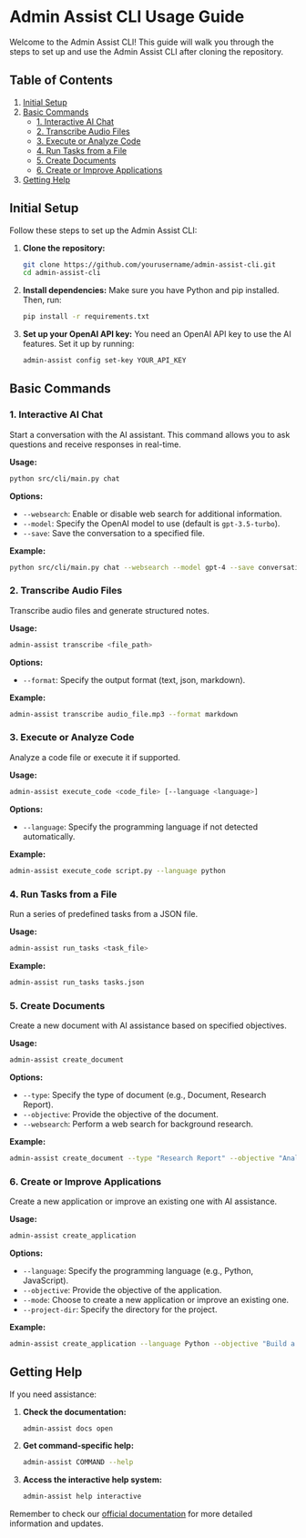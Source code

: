 # Admin Assist CLI Usage Guide

Welcome to the Admin Assist CLI! This guide will walk you through the steps to set up and use the Admin Assist CLI after cloning the repository.

## Table of Contents
1. [Initial Setup](#initial-setup)
2. [Basic Commands](#basic-commands)
   - [1. Interactive AI Chat](#1-interactive-ai-chat)
   - [2. Transcribe Audio Files](#2-transcribe-audio-files)
   - [3. Execute or Analyze Code](#3-execute-or-analyze-code)
   - [4. Run Tasks from a File](#4-run-tasks-from-a-file)
   - [5. Create Documents](#5-create-documents)
   - [6. Create or Improve Applications](#6-create-or-improve-applications)
3. [Getting Help](#getting-help)

## Initial Setup

Follow these steps to set up the Admin Assist CLI:

1. **Clone the repository:**
   ```bash
   git clone https://github.com/yourusername/admin-assist-cli.git
   cd admin-assist-cli
   ```

2. **Install dependencies:**
   Make sure you have Python and pip installed. Then, run:
   ```bash
   pip install -r requirements.txt
   ```

3. **Set up your OpenAI API key:**
   You need an OpenAI API key to use the AI features. Set it up by running:
   ```bash
   admin-assist config set-key YOUR_API_KEY
   ```

## Basic Commands

### 1. Interactive AI Chat
Start a conversation with the AI assistant. This command allows you to ask questions and receive responses in real-time.

**Usage:**
```bash
python src/cli/main.py chat
```

**Options:**
- `--websearch`: Enable or disable web search for additional information.
- `--model`: Specify the OpenAI model to use (default is `gpt-3.5-turbo`).
- `--save`: Save the conversation to a specified file.

**Example:**
```bash
python src/cli/main.py chat --websearch --model gpt-4 --save conversation.json
```

### 2. Transcribe Audio Files
Transcribe audio files and generate structured notes.

**Usage:**
```bash
admin-assist transcribe <file_path>
```

**Options:**
- `--format`: Specify the output format (text, json, markdown).

**Example:**
```bash
admin-assist transcribe audio_file.mp3 --format markdown
```

### 3. Execute or Analyze Code
Analyze a code file or execute it if supported.

**Usage:**
```bash
admin-assist execute_code <code_file> [--language <language>]
```

**Options:**
- `--language`: Specify the programming language if not detected automatically.

**Example:**
```bash
admin-assist execute_code script.py --language python
```

### 4. Run Tasks from a File
Run a series of predefined tasks from a JSON file.

**Usage:**
```bash
admin-assist run_tasks <task_file>
```

**Example:**
```bash
admin-assist run_tasks tasks.json
```

### 5. Create Documents
Create a new document with AI assistance based on specified objectives.

**Usage:**
```bash
admin-assist create_document
```

**Options:**
- `--type`: Specify the type of document (e.g., Document, Research Report).
- `--objective`: Provide the objective of the document.
- `--websearch`: Perform a web search for background research.

**Example:**
```bash
admin-assist create_document --type "Research Report" --objective "Analyze the impact of AI on education" --websearch
```

### 6. Create or Improve Applications
Create a new application or improve an existing one with AI assistance.

**Usage:**
```bash
admin-assist create_application
```

**Options:**
- `--language`: Specify the programming language (e.g., Python, JavaScript).
- `--objective`: Provide the objective of the application.
- `--mode`: Choose to create a new application or improve an existing one.
- `--project-dir`: Specify the directory for the project.

**Example:**
```bash
admin-assist create_application --language Python --objective "Build a web scraper" --mode Create --project-dir my_scraper
```

## Getting Help

If you need assistance:

1. **Check the documentation:**
   ```bash
   admin-assist docs open
   ```

2. **Get command-specific help:**
   ```bash
   admin-assist COMMAND --help
   ```

3. **Access the interactive help system:**
   ```bash
   admin-assist help interactive
   ```

Remember to check our [official documentation](https://admin-assist-cli.readthedocs.io/) for more detailed information and updates.
